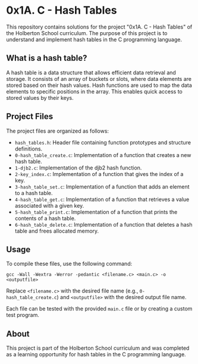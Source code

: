 # 0x1A. C - Hash Tables

This repository contains solutions for the project "0x1A. C - Hash Tables" of the Holberton School curriculum. The purpose of this project is to understand and implement hash tables in the C programming language.

## What is a hash table?

A hash table is a data structure that allows efficient data retrieval and storage. It consists of an array of buckets or slots, where data elements are stored based on their hash values. Hash functions are used to map the data elements to specific positions in the array. This enables quick access to stored values by their keys.

## Project Files

The project files are organized as follows:

- `hash_tables.h`: Header file containing function prototypes and structure definitions.
- `0-hash_table_create.c`: Implementation of a function that creates a new hash table.
- `1-djb2.c`: Implementation of the djb2 hash function.
- `2-key_index.c`: Implementation of a function that gives the index of a key.
- `3-hash_table_set.c`: Implementation of a function that adds an element to a hash table.
- `4-hash_table_get.c`: Implementation of a function that retrieves a value associated with a given key.
- `5-hash_table_print.c`: Implementation of a function that prints the contents of a hash table.
- `6-hash_table_delete.c`: Implementation of a function that deletes a hash table and frees allocated memory.

## Usage

To compile these files, use the following command:

```
gcc -Wall -Wextra -Werror -pedantic <filename.c> <main.c> -o <outputfile>
```

Replace `<filename.c>` with the desired file name (e.g., `0-hash_table_create.c`) and `<outputfile>` with the desired output file name.

Each file can be tested with the provided `main.c` file or by creating a custom test program.

## About

This project is part of the Holberton School curriculum and was completed as a learning opportunity for hash tables in the C programming language.
